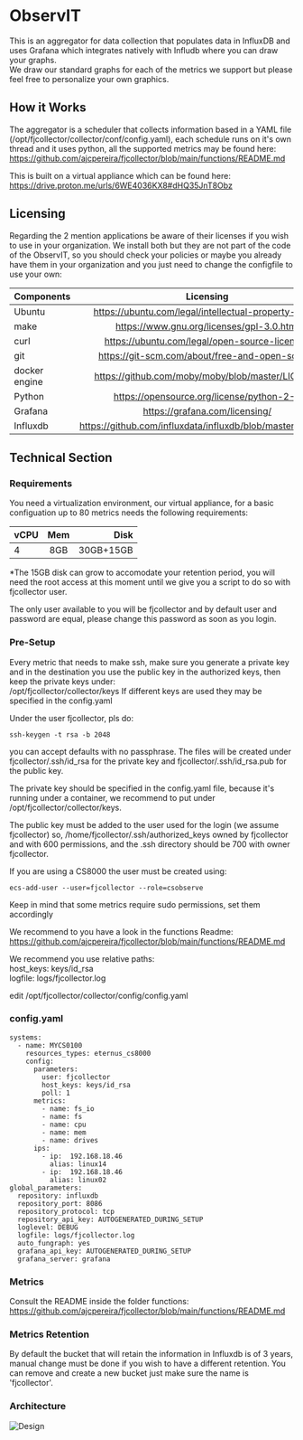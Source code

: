 # ObservIT

This is an aggregator for data collection that populates data in InfluxDB and uses Grafana which integrates natively with Infludb where you can draw your graphs.
<BR>We draw our standard graphs for each of the metrics we support but please feel free to personalize your own graphics.

## How it Works

The aggregator is a scheduler that collects information based in a YAML file (/opt/fjcollector/collector/conf/config.yaml), each schedule runs on it's own thread and it uses python, all the supported metrics may be found here:
<BR>https://github.com/ajcpereira/fjcollector/blob/main/functions/README.md

This is built on a virtual appliance which can be found here: 
<BR>https://drive.proton.me/urls/6WE4036KX8#dHQ35JnT8Obz

## Licensing
Regarding the 2 mention applications be aware of their licenses if you wish to use in your organization.
We install both but they are not part of the code of the ObservIT, so you should check your policies or maybe you already have them in your organization and you just need to change the configfile to use your own:

|Components		|Licensing                                                  |
|---------------|:---------------------------------------------------------:|
|Ubuntu			|https://ubuntu.com/legal/intellectual-property-policy      |
|make			|https://www.gnu.org/licenses/gpl-3.0.html                  |
|curl			|https://ubuntu.com/legal/open-source-licences              |
|git			|https://git-scm.com/about/free-and-open-source             |
|docker engine	|https://github.com/moby/moby/blob/master/LICENSE     |
|Python			|https://opensource.org/license/python-2-0                  |
|Grafana		|https://grafana.com/licensing/                             |
|Influxdb		|https://github.com/influxdata/influxdb/blob/master/LICENSE |

## Technical Section
### Requirements

You need a virtualization environment, our virtual appliance, for a basic configuation up to 80 metrics needs the following requirements:

| vCPU          | Mem           | Disk      |
| ------------- |:-------------:| ---------:|
| 4             | 8GB           | 30GB+15GB |

*The 15GB disk can grow to accomodate your retention period, you will need the root access at this moment until we give you a script to do so with fjcollector user.


The only user available to you will be fjcollector and by default user and password are equal, please change this password as soon as you login.

### Pre-Setup

Every metric that needs to make ssh, make sure you generate a private key and in the destination you use the public key in the authorized keys, then keep the private keys under:
<BR>/opt/fjcollector/collector/keys
If different keys are used they may be specified in the config.yaml

Under the user fjcollector, pls do:

````
ssh-keygen -t rsa -b 2048
````

you can accept defaults with no passphrase. The files will be created under fjcollector/.ssh/id_rsa for the private key and fjcollector/.ssh/id_rsa.pub for the public key.

The private key should be specified in the config.yaml file, because it's running under a container, we recommend to put under /opt/fjcollector/collector/keys.

The public key must be added to the user used for the login (we assume fjcollector) so, /home/fjcollector/.ssh/authorized_keys owned by fjcollector and with 600 permissions, and the .ssh directory should be 700 with owner fjcollector.

If you are using a CS8000 the user must be created using:
````
ecs-add-user --user=fjcollector --role=csobserve
````
Keep in mind that some metrics require sudo permissions, set them accordingly

We recommend to you have a look in the functions Readme:
<BR>https://github.com/ajcpereira/fjcollector/blob/main/functions/README.md

We recommend you use relative paths:
    <BR>host_keys: keys/id_rsa
    <BR>logfile: logs/fjcollector.log

edit /opt/fjcollector/collector/config/config.yaml

### config.yaml
````
systems:
  - name: MYCS0100
    resources_types: eternus_cs8000
    config:
      parameters:
        user: fjcollector
        host_keys: keys/id_rsa
        poll: 1
      metrics:
        - name: fs_io
        - name: fs
        - name: cpu
        - name: mem
        - name: drives
      ips:
        - ip:  192.168.18.46
          alias: linux14
        - ip:  192.168.18.46
          alias: linux02
global_parameters:
  repository: influxdb
  repository_port: 8086
  repository_protocol: tcp
  repository_api_key: AUTOGENERATED_DURING_SETUP
  loglevel: DEBUG
  logfile: logs/fjcollector.log
  auto_fungraph: yes
  grafana_api_key: AUTOGENERATED_DURING_SETUP
  grafana_server: grafana
````  

### Metrics

Consult the README inside the folder functions:
<BR>https://github.com/ajcpereira/fjcollector/blob/main/functions/README.md

### Metrics Retention

By default the bucket that will retain the information in Influxdb is of 3 years, manual change must be done if you wish to have a different retention.
You can remove and create a new bucket just make sure the name is 'fjcollector'.


### Architecture
![Design](https://github.com/ajcpereira/reporting/raw/main/img/design.png)
